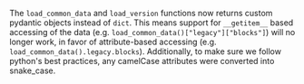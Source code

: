 The `load_common_data` and `load_version` functions now returns custom pydantic objects instead of `dict`. This means support for `__getitem__` based accessing of the data (e.g. `load_common_data()["legacy"]["blocks"]`) will no longer work, in favor of attribute-based accessing (e.g. `load_common_data().legacy.blocks`). Additionally, to make sure we follow python's best practices, any camelCase attributes were converted into snake_case.
